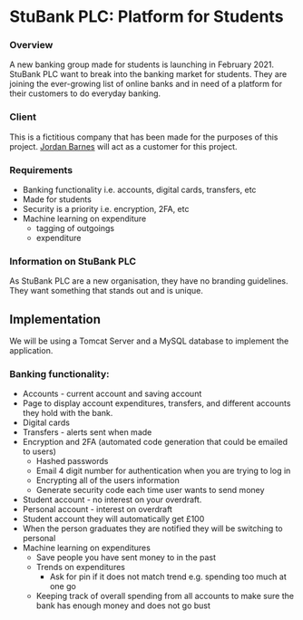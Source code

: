 # StuBank PLC: Platform for Students
### Overview
A new banking group made for students is launching in February 2021. StuBank PLC want to break into the banking market for students. They are joining the ever-growing list of online banks and in need of a platform for their customers to do everyday banking. 

 

### Client
This is a fictitious company that has been made for the purposes of this project. [Jordan Barnes](mailto://jordan.barnes@newcastle.ac.uk) will act as a customer for this project. 

 

### Requirements
- Banking functionality i.e. accounts, digital cards, transfers, etc
- Made for students
- Security is a priority i.e. encryption, 2FA, etc
- Machine learning on expenditure
    - tagging of outgoings
    - expenditure
 

### Information on StuBank PLC
As StuBank PLC are a new organisation, they have no branding guidelines. They want something that stands out and is unique.

## Implementation

We will be using a Tomcat Server and a MySQL database to implement the application.

### Banking functionality:
- Accounts - current account and saving account
- Page to display account expenditures, transfers, and different accounts they hold with the bank.
- Digital cards 
- Transfers - alerts sent when made
- Encryption and 2FA (automated code generation that could be emailed to users)
    - Hashed passwords 
    - Email 4 digit number for authentication when you are trying to log in
    - Encrypting all of the users information
    - Generate security code each time user wants to send money 
- Student account - no interest on your overdraft.
- Personal account - interest on overdraft 
- Student account they will automatically get £100 
- When the person graduates they are notified they will be switching to personal
- Machine learning on expenditures 
    - Save people you have sent money to in the past
    - Trends on expenditures 
        - Ask for pin if it does not match trend e.g. spending too much at one go
    - Keeping track of overall spending from all accounts to make sure the bank has enough money and does not go bust 
